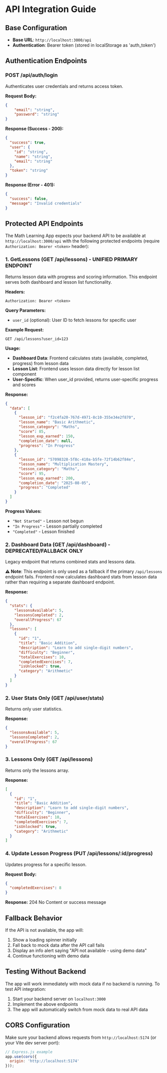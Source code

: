 # API Integration Guide

## Base Configuration
- **Base URL**: `http://localhost:3000/api`  
- **Authentication**: Bearer token (stored in localStorage as 'auth_token')

## Authentication Endpoints

### POST /api/auth/login
Authenticates user credentials and returns access token.

**Request Body:**
```json
{
    "email": "string",
    "password": "string"
}
```

**Response (Success - 200):**
```json
{
  "success": true,
  "user": {
    "id": "string",
    "name": "string", 
    "email": "string"
  },
  "token": "string"
}
```

**Response (Error - 401):**
```json
{
  "success": false,
  "message": "Invalid credentials"
}
```

## Protected API Endpoints

The Math Learning App expects your backend API to be available at `http://localhost:3000/api` with the following protected endpoints (require `Authorization: Bearer <token>` header):

### 1. GetLessons (GET /api/lessons) - **UNIFIED PRIMARY ENDPOINT**
Returns lesson data with progress and scoring information. This endpoint serves both dashboard and lesson list functionality.

**Headers:**
```
Authorization: Bearer <token>
```

**Query Parameters:**
- `user_id` (optional): User ID to fetch lessons for specific user

**Example Request:**
```
GET /api/lessons?user_id=123
```

**Usage:**
- **Dashboard Data**: Frontend calculates stats (available, completed, progress) from lesson data
- **Lesson List**: Frontend uses lesson data directly for lesson list component
- **User-Specific**: When user_id provided, returns user-specific progress and scores

**Response:**
```json
{
  "data": [
    {
      "lesson_id": "f2c4fa20-767d-4971-8c10-355e34e2f870",
      "lesson_name": "Basic Arithmetic",
      "lesson_category": "Maths",
      "score": 85,
      "lesson_exp_earned": 150,
      "completion_date": null,
      "progress": "In Progress"
    },
    {
      "lesson_id": "57098328-5f8c-410a-b5fe-72f14b62f84e",
      "lesson_name": "Multiplication Mastery", 
      "lesson_category": "Maths",
      "score": 95,
      "lesson_exp_earned": 200,
      "completion_date": "2025-08-05",
      "progress": "Completed"
    }
  ]
}
```

**Progress Values:**
- `"Not Started"` - Lesson not begun
- `"In Progress"` - Lesson partially completed
- `"Completed"` - Lesson finished

### 2. Dashboard Data (GET /api/dashboard) - **DEPRECATED/FALLBACK ONLY**
Legacy endpoint that returns combined stats and lessons data. 

**⚠️ Note**: This endpoint is only used as a fallback if the primary `/api/lessons` endpoint fails. Frontend now calculates dashboard stats from lesson data rather than requiring a separate dashboard endpoint.

**Response:**
```json
{
  "stats": {
    "lessonsAvailable": 5,
    "lessonsCompleted": 2,
    "overallProgress": 67
  },
  "lessons": [
    {
      "id": "1",
      "title": "Basic Addition",
      "description": "Learn to add single-digit numbers",
      "difficulty": "Beginner",
      "totalExercises": 10,
      "completedExercises": 7,
      "isUnlocked": true,
      "category": "Arithmetic"
    }
  ]
}
```

### 2. User Stats Only (GET /api/user/stats)
Returns only user statistics.

**Response:**
```json
{
  "lessonsAvailable": 5,
  "lessonsCompleted": 2,
  "overallProgress": 67
}
```

### 3. Lessons Only (GET /api/lessons)
Returns only the lessons array.

**Response:**
```json
[
  {
    "id": "1",
    "title": "Basic Addition",
    "description": "Learn to add single-digit numbers",
    "difficulty": "Beginner",
    "totalExercises": 10,
    "completedExercises": 7,
    "isUnlocked": true,
    "category": "Arithmetic"
  }
]
```

### 4. Update Lesson Progress (PUT /api/lessons/:id/progress)
Updates progress for a specific lesson.

**Request Body:**
```json
{
  "completedExercises": 8
}
```

**Response:** 204 No Content or success message

## Fallback Behavior

If the API is not available, the app will:
1. Show a loading spinner initially
2. Fall back to mock data after the API call fails
3. Display an info alert saying "API not available - using demo data"
4. Continue functioning with demo data

## Testing Without Backend

The app will work immediately with mock data if no backend is running. To test API integration:

1. Start your backend server on `localhost:3000`
2. Implement the above endpoints
3. The app will automatically switch from mock data to real API data

## CORS Configuration

Make sure your backend allows requests from `http://localhost:5174` (or your Vite dev server port):

```javascript
// Express.js example
app.use(cors({
  origin: 'http://localhost:5174'
}));
```
